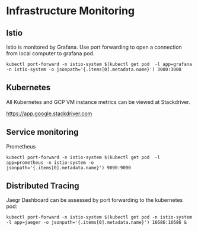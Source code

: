 # Infrastructure Monitoring

## Istio
Istio is monitored by Grafana. Use port forwarding to open a connection from local computer to grafana pod.

    kubectl port-forward -n istio-system $(kubectl get pod  -l app=grafana -n istio-system -o jsonpath='{.items[0].metadata.name}') 3000:3000

## Kubernetes

All Kubernetes and GCP VM instance metrics can be viewed at Stackdriver.

https://app.google.stackdriver.com

## Service monitoring

Prometheus

    kubectl port-forward -n istio-system $(kubectl get pod  -l app=prometheus -n istio-system -o jsonpath='{.items[0].metadata.name}') 9090:9090

## Distributed Tracing
Jaegr Dashboard can be assessed by port forwarding to the kubernetes pod:

    kubectl port-forward -n istio-system $(kubectl get pod -n istio-system -l app=jaeger -o jsonpath='{.items[0].metadata.name}') 16686:16686 &
